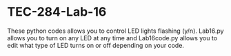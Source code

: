 # TEC-284-Lab-16

These python codes allows you to control LED lights flashing (y/n).   Lab16.py allows you to turn on any LED at any time and Lab16code.py allows you to edit what type of LED turns on or off depending on your code.

